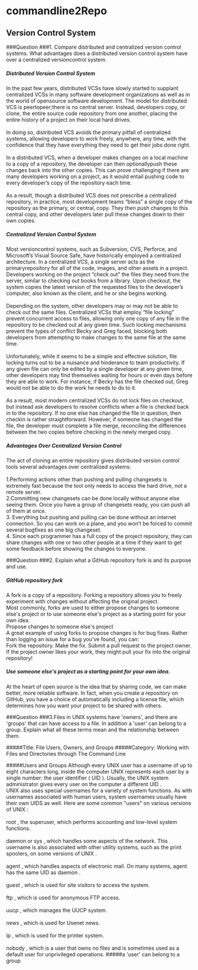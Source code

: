 # commandline2Repo
## Version Control System
###Question
###1. Compare distributed and centralized version control systems. What advantages does a distributed version control system have over a centralized versioncontrol system.

##### Distributed Version Control System
In the past few years, distributed VCSs have slowly started to supplant centralized VCSs in many software
development organizations as well as in the world of opensource software development. The model for distributed VCS is peertopeer;there is no central server. Instead, developers copy, or clone, the entire source code repository from one another, placing the entire history of a project on their local hard drives. 
<br>
<br>
In doing so, distributed VCS avoids the primary pitfall of centralized systems, allowing developers to work freely, anywhere, any time, with the confidence that they have everything they need to get their jobs done right.
<br>
<br>
In a distributed VCS, when a developer makes changes on a local machine to a copy of a repository, the developer can then optionallypush these changes back into the other copies. This can prove challenging if there are many developers working on a project, as it would entail pushing code to every developer’s copy of the repository each time.
<br>
<br>
As a result, though a distributed VCS does not prescribe a centralized repository, in practice, most development teams “bless” a single copy of the repository as the primary, or central, copy. They then push changes to this central copy, and other developers later pull these changes down to their own copies.

##### Centralized Version Control System
Most versioncontrol systems, such as Subversion, CVS, Perforce, and Microsoft’s Visual Source Safe, have historically employed a centralized architecture. In a centralized VCS, a single server acts as the primaryrepository for all of the code, images, and other assets in a project. Developers working on the project “check out” the files they need from the server, similar to checking out books from a library. Upon checkout, the system copies the latest version of the requested files to the developer’s computer, also known as
the client, and he or she begins working.
<br>
<br>
Depending on the system, other developers may or may not be able to check out the same files. Centralized VCSs that employ “file locking” prevent concurrent access to files, allowing only one copy of any file in the repository to be checked out at any given time. Such locking mechanisms prevent the types of conflict Becky and Greg faced, blocking both developers from attempting to make changes to the same file at the same time.
<br>
<br>
Unfortunately, while it seems to be a simple and effective solution, file locking turns out to be a nuisance and
hinderance to team productivity. If any given file can only be edited by a single developer at any given time,
other developers may find themselves waiting for hours or even days before they are able to work. For instance,
if Becky has the file checked out, Greg would not be able to do the work he needs to do to it.
<br>
<br>
As a result, most modern centralized VCSs do not lock files on checkout, but instead ask developers to resolve
conflicts when a file is checked back in to the repository. If no one else has changed the file in question, then
checkin is rather straightforward. However, if someone has changed the file, the developer must complete a file
merge, reconciling the differences between the two copies before checking in the newly merged copy.

##### Advantages Over Centralized Version Control
The act of cloning an entire repository gives distributed version control tools several advantages over centralized systems:
<br>
<br>
1.Performing actions other than pushing and pulling changesets is extremely fast because the tool only needs to access the hard drive, not a remote server.
<br>
2.Committing new changesets can be done locally without anyone else seeing them. Once you have a group of changesets ready, you can push all of them at once.
<br>
3. Everything but pushing and pulling can be done without an internet connection. So you can work on a plane, and you won’t be forced to commit several bugfixes as one big changeset.
<br>
4. Since each programmer has a full copy of the project repository, they can share changes with one or two other people at a time if they want to get some feedback before showing the changes to everyone.



###Question
###2. Explain what a GitHub repository fork is and its purpose and use.

##### GitHub repository fork

A fork is a copy of a repository. Forking a repository allows you to freely experiment with changes without affecting the original project.
<br>
Most commonly, forks are used to either propose changes to someone else's project or to use someone else's project as a starting point for your own idea.
<br>
Propose changes to someone else's project
<br>
A great example of using forks to propose changes is for bug fixes. Rather than logging an issue for a bug you've found, you can:
<br>
Fork the repository.
Make the fix.
Submit a pull request to the project owner.
If the project owner likes your work, they might pull your fix into the original repository!
<br>
##### Use someone else's project as a starting point for your own idea.
At the heart of open source is the idea that by sharing code, we can make better, more reliable software.
In fact, when you create a repository on GitHub, you have a choice of automatically including a license file, which determines how you want your project to be shared with others.




###Question
###3.Files in UNIX systems have 'owners', and there are 'groups' that can have access to a file. In addition a 'user' can belong to a group. Explain what all these terms mean and the relationship between them.

#####Title: File Users, Owners, and Groups
#####Category: Working with Files and Directories through The Command Line



#####Users and Groups
Although every UNIX user has a username of up to eight characters long, inside the computer UNIX represents each user by a single number: the user identifier ( UID ). Usually, the UNIX system administrator gives every user on the computer a different UID .
<br>
UNIX also uses special usernames for a variety of system functions. As with usernames associated with human users, system usernames usually have their own UIDS as well. Here are some common "users" on various versions of UNIX : 
<br>
<br>
root , the superuser, which performs accounting and low-level system functions.
<br>
<br>
daemon or sys , which handles some aspects of the network. This username is also associated with other utility systems, such as the print spoolers, on some versions of UNIX .
<br>
<br>
agent , which handles aspects of electronic mail. On many systems, agent has the same UID as daemon .
<br>
<br>
guest , which is used for site visitors to access the system.
<br>
<br>
ftp , which is used for anonymous FTP access.
<br>
<br>
uucp , which manages the UUCP system.
<br>
<br>
news , which is used for Usenet news.
<br>
<br>
lp , which is used for the printer system.
<br>
<br>
nobody , which is a user that owns no files and is sometimes used as a default user for unprivileged operations.
#####a 'user' can belong to a group
